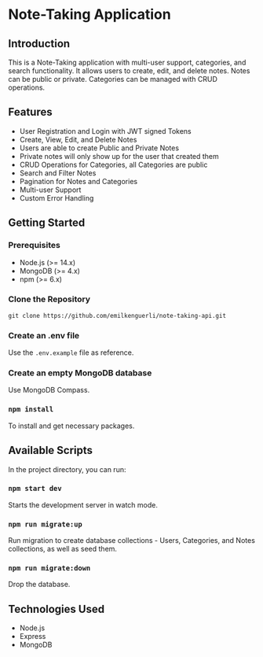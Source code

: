 # Note-Taking Application

## Introduction

This is a Note-Taking application with multi-user support, categories, and search functionality. It allows users to create, edit, and delete notes. Notes can be public or private. Categories can be managed with CRUD operations. 


## Features

- User Registration and Login with JWT signed Tokens
- Create, View, Edit, and Delete Notes
- Users are able to create Public and Private Notes
- Private notes will only show up for the user that created them
- CRUD Operations for Categories, all Categories are public
- Search and Filter Notes
- Pagination for Notes and Categories
- Multi-user Support
- Custom Error Handling

## Getting Started

### Prerequisites
- Node.js (>= 14.x)
- MongoDB (>= 4.x)
- npm (>= 6.x)

### Clone the Repository

`git clone https://github.com/emilkenguerli/note-taking-api.git`

### Create an .env file

Use the `.env.example` file as reference.

### Create an empty MongoDB database

Use MongoDB Compass.

### `npm install`

To install and get necessary packages.

## Available Scripts

In the project directory, you can run:

### `npm start dev`

Starts the development server in watch mode.

### `npm run migrate:up`

Run migration to create database collections - Users, Categories, and Notes collections, as well as seed them.

### `npm run migrate:down`

Drop the database.

## Technologies Used

- Node.js
- Express
- MongoDB